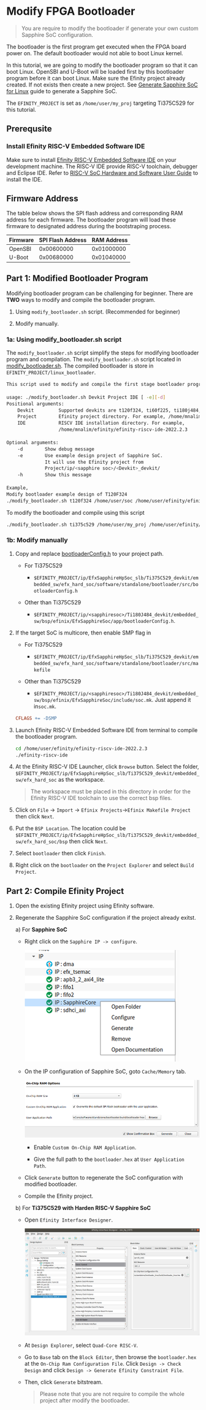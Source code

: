 # Modify FPGA Bootloader

> You are require to modify the bootloader if generate your own custom Sapphire SoC configuration.

The bootloader is the first program get executed when the FPGA board power on. The default bootloader would not able to boot Linux kernel. 

In this tutorial, we are going to modify the bootloader program so that it can boot Linux. OpenSBI and U-Boot will be loaded first by this bootloader program before it can boot Linux. Make sure the Efinity project already created. If not exists then create a new project. See [Generate Sapphire SoC for Linux](generate_sapphire_soc_for_linux.md) guide to generate a Sapphire SoC.

The `EFINITY_PROJECT` is set as `/home/user/my_proj` targeting Ti375C529 for this tutorial.

## Prerequsite

### Install Efinity RISC-V Embedded Software IDE

Make sure to install [Efinity RISC-V Embedded Software IDE](https://www.efinixinc.com/support/ip/riscv-sdk.php) on your development machine. The RISC-V IDE provide RISC-V toolchain, debugger and Eclipse IDE. Refer to [RISC-V SoC Hardware and Software User Guide](https://www.efinixinc.com/support/docsdl.php?s=ef&pn=SAPPHIREUG) to install the IDE.

## Firmware Address

The table below shows the SPI flash address and corresponding RAM address for each firmware. The bootloader program will load these firmware to designated address during the bootstraping process.

| Firmware | SPI Flash Address | RAM Address |
| -------- | ----------------- | ----------- |
| OpenSBI  | 0x00600000        | 0x01000000  |
| U-Boot   | 0x00680000        | 0x01040000  |

## Part 1: Modified Bootloader Program

Modifying bootloader program can be challenging for beginner. There are **TWO** ways to modify and compile the bootloader program.

1. Using `modify_bootloader.sh` script. (Recommended for beginner)

2. Modify manually.

### 1a: Using modify_bootloader.sh script

The `modify_bootloader.sh` script simplify the steps for modifying bootloader program and compilation. The `modify_bootloader.sh`  script located in [modify_bootloader.sh](br2-efinix/boards/efinix/common/modify_bootloader.sh). The compiled bootloader is store in `EFINITY_PROJECT/linux_bootloader`.

```bash
This script used to modify and compile the first stage bootloader program for booting Linux.

usage: ./modify_bootloader.sh Devkit Project IDE [ -e][-d]
Positional arguments:
    Devkit         Supported devkits are t120f324, ti60f225, ti180j484, ti375c529
    Project        Efinity project directory. For example, /home/mnalim/soc
    IDE            RISCV IDE installation directory. For example,
                   /home/mnalim/efinity/efinity-riscv-ide-2022.2.3

Optional arguments:
    -d        Show debug message
    -e        Use example design project of Sapphire SoC.
              It will use the Efinity project from
              Project/ip/<sapphire soc>/<Devkit>_devkit/
    -h        Show this message

Example,
Modify bootloader example design of T120F324
./modify_bootloader.sh t120f324 /home/user/soc /home/user/efinity/efinity-riscv-ide-2022.2.3 -e
```

To modify the bootloader and compile using this script

```bash
./modify_bootloader.sh ti375c529 /home/user/my_proj /home/user/efinity/efinity-riscv-ide-2022.2.3 -e
```

### 1b: Modify manually

1. Copy and replace [bootloaderConfig.h](board/efinix/common/bootloaderConfig.h) to your project path.
   
   - For Ti375C529
     
     - `$EFINITY_PROJECT/ip/EfxSapphireHpSoc_slb/Ti375C529_devkit/embedded_sw/efx_hard_soc/software/standalone/bootloader/src/bootloaderConfig.h`
   
   - Other than Ti375C529
     
     - `$EFINITY_PROJECT/ip/<sapphiresoc>/Ti180J484_devkit/embedded_sw/bsp/efinix/EfxSapphireSoc/app/bootloaderConfig.h`.

2. If the target SoC is multicore, then enable SMP flag in
   
   - For Ti375C529
     
     - `$EFINITY_PROJECT/ip/EfxSapphireHpSoc_slb/Ti375C529_devkit/embedded_sw/efx_hard_soc/software/standalone/bootloader/src/makefile`
   
   - Other than Ti375C529
     
     - `$EFINITY_PROJECT/ip/<sapphiresoc>/Ti180J484_devkit/embedded_sw/bsp/efinix/EfxSapphireSoc/include/soc.mk`. Just append it in`soc.mk`.
   
   ```makefile
   CFLAGS += -DSMP
   ```

3. Launch Efinity RISC-V Embedded Software IDE from terminal to compile the bootloader program.
   
   ```bash
   cd /home/user/efinity/efinity-riscv-ide-2022.2.3
   ./efinity-riscv-ide
   ```

4. At the Efinity RISC-V IDE Launcher, click `Browse` button. Select the folder, `$EFINITY_PROJECT/ip/EfxSapphireHpSoc_slb/Ti375C529_devkit/embedded_sw/efx_hard_soc` as the workspace.
   
   > The workspace must be placed in this directory in order for the Efinity RISC-V IDE toolchain to use the correct bsp files.

5. Click on `File` -> `Import` -> `Efinix Projects`->`Efinix Makefile Project` then click `Next`.

6. Put the `BSP Location`. The location could be `$EFINITY_PROJECT/ip/EfxSapphireHpSoc_slb/Ti375C529_devkit/embedded_sw/efx_hard_soc/bsp` then click `Next`.

7. Select `bootloader` then click `Finish`.

8. Right click on the `bootloader` on the `Project Explorer` and select `Build Project`.

## Part 2: Compile Efinity Project

1. Open the existing Efinity project using Efinity software.

2. Regenerate the Sapphire SoC configuration if the project already exitst.
   
   a) For **Sapphire SoC**
   
   - Right click on the `Sapphire IP -> configure`.
     
     ![](img/sapphire_configure.png)
   
   - On the IP configuration of Sapphire SoC, goto `Cache/Memory` tab.
     
     ![](img/on-chip-ram.png)
     
     - Enable `Custom On-Chip RAM Application`.
     
     - Give the full path to the `bootloader.hex` at `User Application Path`.
   
   - Click `Generate` button to regenerate the SoC configuration with modified bootloader.
   
   - Compile the Efinity project.
   
   b) For **Ti375C529 with Harden RISC-V Sapphire SoC**
   
   - Open `Efinity Interface Designer`.
     
     ![](img/on-chip-ram-harden-soc.png)
   
   - At `Design Explorer`, select `Quad-Core RISC-V`.
   
   - Go to `Base` tab on the `Block Editor`, then browse the `bootloader.hex` at the `On-Chip Ram Configuration File`. Click `Design -> Check Design` and click `Design -> Generate Efinity Constraint File`.
   
   - Then, click `Generate` bitstream.
     
     > Please note that you are not require to compile the whole project after modify the bootloader.
